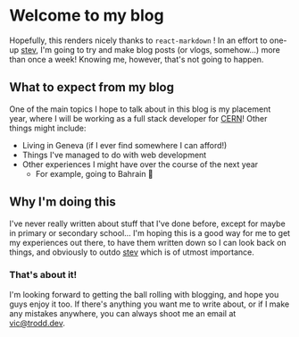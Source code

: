 [//]: # (Test Post Please Ignore)
[//]: # (27/07/2021)

# Welcome to my blog
Hopefully, this renders nicely thanks to `react-markdown` !
In an effort to one-up [stev](https://stev.top), I'm going to try and make blog posts (or vlogs, somehow...) more than once a week! Knowing me, however, that's not going to happen.

## What to expect from my blog
One of the main topics I hope to talk about in this blog is my placement year, where I will be working as a full stack developer for [CERN](https://home.cern)!  Other things might include:
* Living in Geneva (if I ever find somewhere I can afford!)
* Things I've managed to do with web development
* Other experiences I might have over the course of the next year
	* For example, going to Bahrain 👀

## Why I'm doing this
I've never really written about stuff that I've done before, except for maybe in primary or secondary school... I'm hoping this is a good way for me to get my experiences out there, to have them written down so I can look back on things, and obviously to outdo [stev](https://stev.top) which is of utmost importance.

### That's about it!
I'm looking forward to getting the ball rolling with blogging, and hope you guys enjoy it too.  If there's anything you want me to write about, or if I make any mistakes anywhere, you can always shoot me an email at [vic@trodd.dev](mailto:vic@trodd.dev).